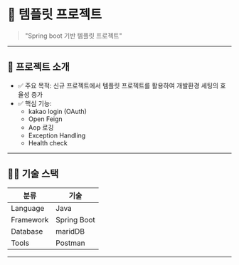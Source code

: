 # 📌 템플릿 프로젝트


> "Spring boot 기반 템플릿 프로젝트"

---

## 🚀 프로젝트 소개

- ✅ 주요 목적: 신규 프로젝트에서 템플릿 프로젝트를 활용하여 개발환경 세팅의 효율성 증가
- ✅ 핵심 기능:
  - kakao login (OAuth)
  - Open Feign
  - Aop 로깅
  - Exception Handling
  - Health check
    
---

## 🧑‍💻 기술 스택

| 분류 | 기술 |
|------|------|
| Language | Java |
| Framework | Spring Boot |
| Database | maridDB |
| Tools | Postman |

---
